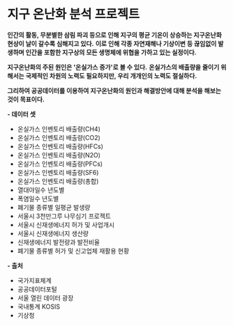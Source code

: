 # 지구 온난화 분석 프로젝트

**인간의 활동, 무분별한 삼림 파괴 등으로 인해 지구의 평균 기온이 상승하는 지구온난화 현상이 날이 갈수록 심해지고 있다.**
**이로 인해 각종 자연재해나 기상이변 등 끊임없이 발생하며 인간을 포함한 지구상의 모든 생명체에 위협을 가하고 있는 실정이다.**

**지구온난화의 주된 원인은 '온실가스 증가'로 볼 수 있다.**
**온실가스의 배출량을 줄이기 위해서는 국제적인 차원의 노력도 필요하지만, 우리 개개인의 노력도 절실하다.**

**그리하여 공공데이터를 이용하여 지구온난화의 원인과 해결방안에 대해 분석을 해보는 것이 목표이다.**

**- 데이터 셋**
- 온실가스 인벤토리 배출량(CH4)
- 온실가스 인벤토리 배출량(CO2)
- 온실가스 인벤토리 배출량(HFCs)
- 온실가스 인벤토리 배출량(N2O)
- 온실가스 인벤토리 배출량(PFCs)
- 온실가스 인벤토리 배출량(SF6)
- 온실가스 인벤토리 배출량(총합)
- 열대야일수 년도별
- 폭염일수 년도별
- 폐기물 종류별 일평균 발생량
- 서울시 3천만그루 나무심기 프로젝트
- 서울시 신재생에너지 허가 및 사업개시
- 서울시 신재생에너지 생산량
- 신재생에너지 발전량과 발전비율
- 폐기물 종류별 허가 및 신고업체 재활용 현황

**- 출처**
- 국가지표체계
- 공공데이터포털
- 서울 열린 데이터 광장
- 국내통계 KOSIS
- 기상청
